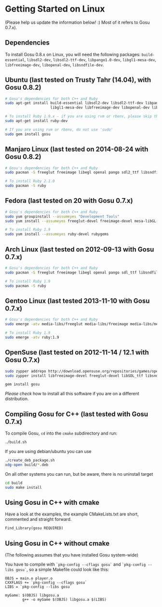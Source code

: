 # Getting Started on Linux

(Please help us update the information below! :) Most of it refers to Gosu 0.7.x).

## Dependencies

To install Gosu 0.8.x on Linux, you will need the following packages: `build-essential`, `libsdl2-dev`, `libsdl2-ttf-dev`, `libpango1.0-dev`, `libgl1-mesa-dev`, `libfreeimage-dev`, `libopenal-dev`, `libsndfile-dev`.

## Ubuntu (last tested on Trusty Tahr (14.04), with Gosu 0.8.2)

```bash
# Gosu's dependencies for both C++ and Ruby
sudo apt-get install build-essential libsdl2-dev libsdl2-ttf-dev libpango1.0-dev \
                     libgl1-mesa-dev libfreeimage-dev libopenal-dev libsndfile-dev

# To install Ruby 1.9.x - if you are using rvm or rbenv, please skip this step
sudo apt-get install ruby-dev

# If you are using rvm or rbenv, do not use 'sudo'
sudo gem install gosu
```

## Manjaro Linux (last tested on 2014-08-24 with Gosu 0.8.2)

```bash
# Gosu's dependencies for both C++ and Ruby
sudo pacman -S freeglut freeimage libegl openal pango sdl2_ttf libsndfile libxinerama pkg-config

# To install Ruby 2.1.0
sudo pacman -S ruby
```

## Fedora (last tested on 20 with Gosu 0.7.x)

```bash
# Gosu's dependencies for both C++ and Ruby
sudo yum groupinstall --assumeyes "Development Tools"
sudo yum install --assumeyes freeglut-devel freeimage-devel mesa-libGL-devel openal-devel pango-devel SDL_ttf-devel libsndfile-devel libXinerama-devel libvorbis-devel gcc-c++

# To install Ruby 1.9
sudo yum install --assumeyes ruby-devel rubygems
```

## Arch Linux (last tested on 2012-09-13 with Gosu 0.7.x)

```bash
# Gosu's dependencies for both C++ and Ruby
sudo pacman -S freeglut freeimage libegl openal pango sdl_ttf libsndfile libxinerama pkg-config

# To install Ruby 1.9
sudo pacman -S ruby
```

## Gentoo Linux (last tested 2013-11-10 with Gosu 0.7.x)

```bash
# Gosu's dependencies for both C++ and Ruby
sudo emerge -atv media-libs/freeglut media-libs/freeimage media-libs/mesa media-libs/openal x11-libs/pango media-libs/sdl-ttf media-libs/libsndfile x11-libs/libXinerama

# To install Ruby 1.9
sudo emerge -atv ruby:1.9
```

## OpenSuse (last tested on 2012-11-14 / 12.1 with Gosu 0.7.x)

```bash
sudo zypper addrepo http://download.opensuse.org/repositories/games/openSUSE_12.1/ opensuse-games
sudo zypper install libfreeimage-devel freeglut-devel libSDL_ttf libsndfile-devel openal-soft-devel libSDL_ttf-devel pango-devel libvorbis-devel

gem install gosu
```

*Please check* how to install all this software if you are on a different distribution.

## Compiling Gosu for C++ (last tested with Gosu 0.7.x)

To compile Gosu, `cd` into the `cmake` subdirectory and run:

```bash
./build.sh
```

If you are using debian/ubuntu you can use 
```bash
./create_deb_package.sh
xdg-open build/*.deb
```
On all other systems you can run, but be aware, there is no uninstall target
```bash
cd build
sudo make install
```

## Using Gosu in C++ with cmake

Have a look at the examples, the example CMakeLists.txt are short, commented and straight forward.

```CMakeLists.txt
Find_Library(gosu REQUIRED)
```

## Using Gosu in C++ without cmake

(The following assumes that you have installed Gosu system-wide)

You have to compile with `` `pkg-config --cflags gosu` `` and `` `pkg-config --libs gosu` ``, so a simple Makefile could look like this:

```make
OBJS = main.o player.o
CXXFLAGS += `pkg-config --cflags gosu`
LIBS = `pkg-config --libs gosu`

myGame: $(OBJS) libgosu.a
        g++ -o myGame $(OBJS) libgosu.a $(LIBS)
```